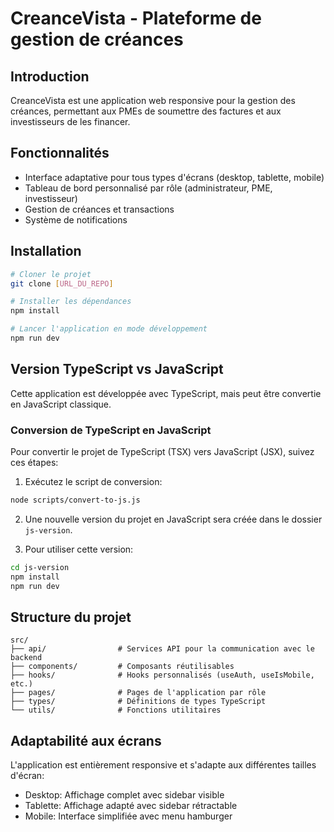 
# CreanceVista - Plateforme de gestion de créances

## Introduction

CreanceVista est une application web responsive pour la gestion des créances, permettant aux PMEs de soumettre des factures et aux investisseurs de les financer.

## Fonctionnalités

- Interface adaptative pour tous types d'écrans (desktop, tablette, mobile)
- Tableau de bord personnalisé par rôle (administrateur, PME, investisseur)
- Gestion de créances et transactions
- Système de notifications

## Installation

```bash
# Cloner le projet
git clone [URL_DU_REPO]

# Installer les dépendances
npm install

# Lancer l'application en mode développement
npm run dev
```

## Version TypeScript vs JavaScript

Cette application est développée avec TypeScript, mais peut être convertie en JavaScript classique.

### Conversion de TypeScript en JavaScript

Pour convertir le projet de TypeScript (TSX) vers JavaScript (JSX), suivez ces étapes:

1. Exécutez le script de conversion:

```bash
node scripts/convert-to-js.js
```

2. Une nouvelle version du projet en JavaScript sera créée dans le dossier `js-version`.

3. Pour utiliser cette version:

```bash
cd js-version
npm install
npm run dev
```

## Structure du projet

```
src/
├── api/                # Services API pour la communication avec le backend
├── components/         # Composants réutilisables
├── hooks/              # Hooks personnalisés (useAuth, useIsMobile, etc.)
├── pages/              # Pages de l'application par rôle
├── types/              # Définitions de types TypeScript
└── utils/              # Fonctions utilitaires
```

## Adaptabilité aux écrans

L'application est entièrement responsive et s'adapte aux différentes tailles d'écran:
- Desktop: Affichage complet avec sidebar visible
- Tablette: Affichage adapté avec sidebar rétractable
- Mobile: Interface simplifiée avec menu hamburger
